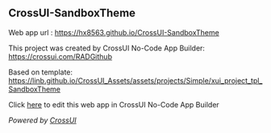 ## CrossUI-SandboxTheme
Web app url : https://hx8563.github.io/CrossUI-SandboxTheme

This project was created by CrossUI No-Code App Builder: https://crossui.com/RADGithub

Based on template: https://linb.github.io/CrossUI_Assets/assets/projects/Simple/xui_project_tpl_SandboxTheme

Click [here](https://crossui.com/RADGithub/#!from=github&owner=hx8563&repo=CrossUI-SandboxTheme) to edit this web app in CrossUI No-Code App Builder

<i>Powered by [CrossUI](https://crossui.com)</i>
